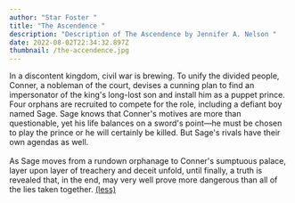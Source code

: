 ```yaml
---
author: "Star Foster "
title: "The Ascendence "
description: "Description of The Ascendence by Jennifer A. Nelson "
date: 2022-08-02T22:34:32.897Z
thumbnail: /the-accendence.jpg
---
```



In a discontent kingdom, civil war is brewing. To unify the divided people, Conner, a nobleman of the court, devises a cunning plan to find an impersonator of the king's long-lost son and install him as a puppet prince. Four orphans are recruited to compete for the role, including a defiant boy named Sage. Sage knows that Conner's motives are more than questionable, yet his life balances on a sword's point—he must be chosen to play the prince or he will certainly be killed. But Sage's rivals have their own agendas as well.\
\
As Sage moves from a rundown orphanage to Conner's sumptuous palace, layer upon layer of treachery and deceit unfold, until finally, a truth is revealed that, in the end, may very well prove more dangerous than all of the lies taken together. [(less)](https://www.goodreads.com/book/show/12432220-the-false-prince#)